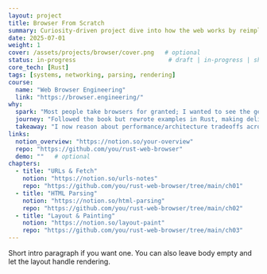 ```yaml
---
layout: project
title: Browser From Scratch
summary: Curiosity-driven project dive into how the web works by reimplementing a minimal browser from scratch in Rust.
date: 2025-07-01
weight: 1
cover: /assets/projects/browser/cover.png   # optional
status: in-progress                          # draft | in-progress | shipped
core_tech: [Rust]
tags: [systems, networking, parsing, rendering]
course:
  name: "Web Browser Engineering"
  link: "https://browser.engineering/"
why:
  spark: "Most people take browsers for granted; I wanted to see the gears move."
  journey: "Followed the book but rewrote examples in Rust, making deliberate design choices and notes."
  takeaway: "I now reason about performance/architecture tradeoffs across parsing → layout → paint."
links:
  notion_overview: "https://notion.so/your-overview"
  repo: "https://github.com/you/rust-web-browser"
  demo: ""   # optional
chapters:
  - title: "URLs & Fetch"
    notion: "https://notion.so/urls-notes"
    repo: "https://github.com/you/rust-web-browser/tree/main/ch01"
  - title: "HTML Parsing"
    notion: "https://notion.so/html-parsing"
    repo: "https://github.com/you/rust-web-browser/tree/main/ch02"
  - title: "Layout & Painting"
    notion: "https://notion.so/layout-paint"
    repo: "https://github.com/you/rust-web-browser/tree/main/ch03"
---
```


Short intro paragraph if you want one. You can also leave body empty and let the layout handle rendering.
